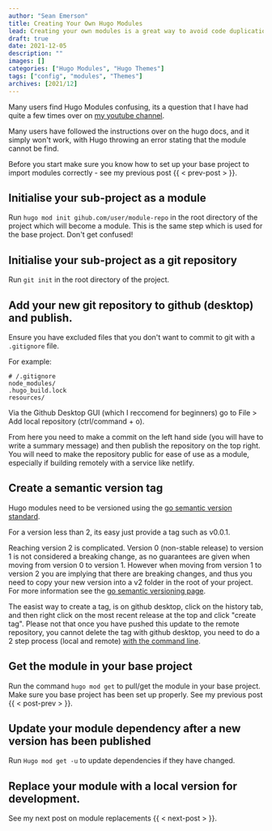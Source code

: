 ```yaml
---
author: "Sean Emerson"
title: Creating Your Own Hugo Modules
lead: Creating your own modules is a great way to avoid code duplication and make updating code easy.
draft: true
date: 2021-12-05
description: ""
images: []
categories: ["Hugo Modules", "Hugo Themes"]
tags: ["config", "modules", "Themes"]
archives: [2021/12]
---
```

<!-- add screen shots from github desktop -->
<!-- create shortcode for displaying images throughout post -->

Many users find Hugo Modules confusing, its a question that I have had quite a few times over on [my youtube channel](#).

Many users have followed the instructions over on the hugo docs, and it simply won't work, with Hugo throwing an error stating that the module cannot be find. 

Before you start make sure you know how to set up your base project to import modules correctly - see my previous post {{ < prev-post > }}.

## Initialise your sub-project as a module

Run `hugo mod init gihub.com/user/module-repo` in the root directory of the project which will become a module. This is the same step which is used for the base project. Don't get confused!

## Initialise your sub-project as a git repository

Run `git init` in the root directory of the project. 

## Add your new git repository to github (desktop) and publish. 

Ensure you have excluded files that you don't want to commit to git with a `.gitignore` file. 

For example:

```
# /.gitignore
node_modules/
.hugo_build.lock
resources/
```

Via the Github Desktop GUI (which I reccomend for beginners) go to File > Add local repository (ctrl/command + o). 

From here you need to make a commit on the left hand side (you will have to write a summary message) and then publish the repository on the top right. You will need to make the repository public for ease of use as a module, especially if building remotely with a service like netlify.

## Create a semantic version tag

Hugo modules need to be versioned using the [go semantic version standard](https://go.dev/doc/modules/version-numbers). 

For a version less than 2, its easy just provide a tag such as v0.0.1. 

Reaching version 2 is complicated. Version 0 (non-stable release) to version 1 is not considered a breaking change, as no guarantees are given when moving from version 0 to version 1. However when moving from version 1 to version 2 you are implying that there are breaking changes, and thus you need to copy your new version into a v2 folder in the root of your project. For more information see the [go semantic versioning page](https://go.dev/doc/modules/version-numbers).

The easist way to create a tag, is on github desktop, click on the history tab, and then right click on the most recent release at the top and click "create tag". Please not that once you have pushed this update to the remote repository, you cannot delete the tag with github desktop, you need to do a 2 step process (local and remote) [with the command line](https://devconnected.com/how-to-delete-local-and-remote-tags-on-git/).

## Get the module in your base project

Run the command `hugo mod get` to pull/get the module in your base project. Make sure you base project has been set up properly. See my previous post {{ < post-prev > }}.

## Update your module dependency after a new version has been published

Run `Hugo mod get -u` to update dependencies if they have changed.

## Replace your module with a local version for development. 

See my next post on module replacements {{ < next-post > }}.


